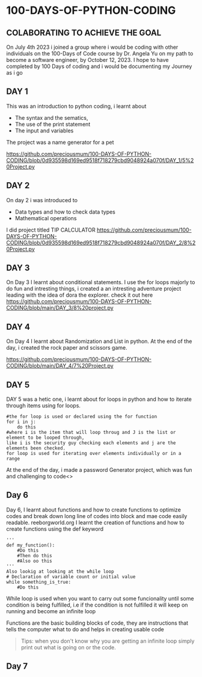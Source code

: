 # 100-DAYS-OF-PYTHON-CODING

## COLABORATING TO ACHIEVE THE GOAL
On July 4th 2023 i joined a group where i would be coding with other individuals on the 100-Days of Code course by Dr. Angela Yu on my path to become a software engineer, by October 12, 2023. I hope to have completed by 100 Days of coding and i would be documenting my Journey as i go

## DAY 1
This was an introduction to python coding, i learnt about 
- The syntax and the sematics, 
- The use of the print statement
- The input and variables

The project was a name generator for a pet

https://github.com/preciousmum/100-DAYS-OF-PYTHON-CODING/blob/0d935598d169ed9518f718279cbd9048924a070f/DAY_1/5%20Project.py



## DAY 2
On day 2 i was introduced to 
- Data types and how to check data types
- Mathematical operations

 I did project titled TIP CALCULATOR
https://github.com/preciousmum/100-DAYS-OF-PYTHON-CODING/blob/0d935598d169ed9518f718279cbd9048924a070f/DAY_2/8%20Project.py

## DAY 3
On Day 3 I learnt about conditional statements. I use the for loops majorly to do fun and intresting things, i created a an intresting adventure project leading with the idea of dora the explorer. check it out here
https://github.com/preciousmum/100-DAYS-OF-PYTHON-CODING/blob/main/DAY_3/8%20project.py

## DAY 4
On Day 4 I learnt about Randomization and List in python.
At the end of the day, i created the rock paper and scissors game.

https://github.com/preciousmum/100-DAYS-OF-PYTHON-CODING/blob/main/DAY_4/7%20Project.py

## DAY 5
DAY 5 was a hetic one, i learnt about for loops in python and how to iterate through items using for loops. 

    #the for loop is used or declared using the for function
    for i in j:
        do this
    #where i is the item that will loop throug and J is the list or element to be looped through, 
    like i is the security guy checking each elements and j are the elements been checked.
    for loop is used for iterating over elements individually or in a range



At the end of the day, i made a password Generator project, which was fun and challenging to code<>

## Day 6
Day 6, I learnt about functions and how to create functions to optimize codes and break down long line of codes into block and mae code easily readable.
reeborgworld.org
I learnt the creation of functions and how to create functions using the def keyword
    
    ''' 
    def my_function():
        #Do this
        #Then do this
        #Also oo this
    '''
    Also lookig at looking at the while loop
    # Declaration of variable count or initial value
    while something_is_true:
        #Do this

While loop is used  when you want to carry out some funcionality until some condition is being fulfilled, i.e if the condition is not fulfilled it will keep on running and become an infinite loop

Functions are the basic building blocks of code, they are instructions that tells the computer what to do and helps in creating usable code 

>Tips: when you don't know why you are getting an infinite loop simply print out what is going on or the code.


## Day 7
